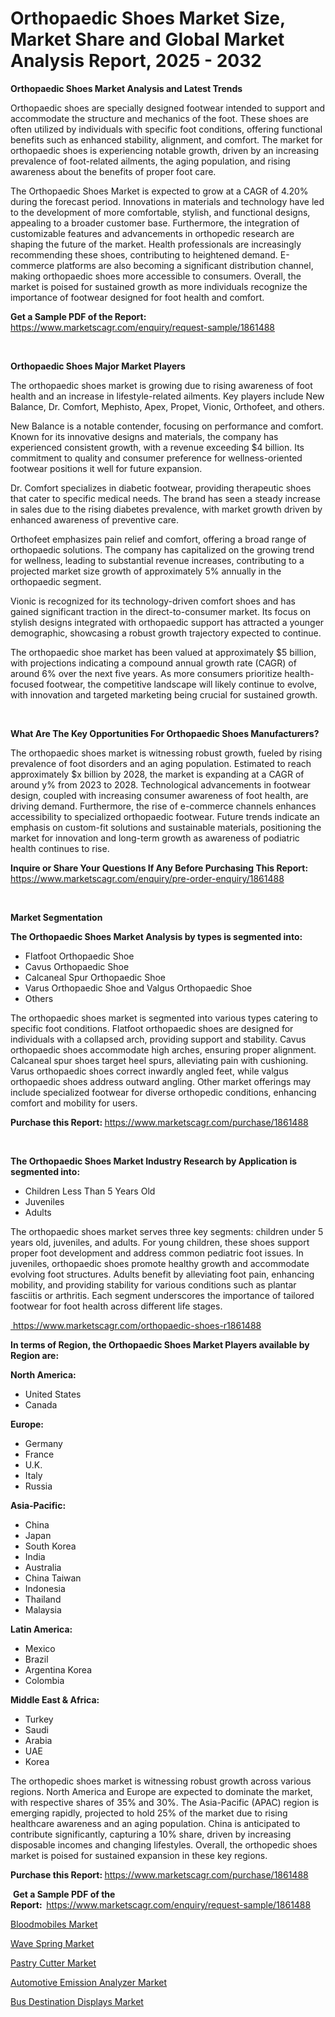 <p><h1>Orthopaedic Shoes Market Size, Market Share and Global Market Analysis Report, 2025 - 2032</h1></p><p><strong>Orthopaedic Shoes Market Analysis and Latest Trends</strong></p>
<p><p>Orthopaedic shoes are specially designed footwear intended to support and accommodate the structure and mechanics of the foot. These shoes are often utilized by individuals with specific foot conditions, offering functional benefits such as enhanced stability, alignment, and comfort. The market for orthopaedic shoes is experiencing notable growth, driven by an increasing prevalence of foot-related ailments, the aging population, and rising awareness about the benefits of proper foot care.</p><p>The Orthopaedic Shoes Market is expected to grow at a CAGR of 4.20% during the forecast period. Innovations in materials and technology have led to the development of more comfortable, stylish, and functional designs, appealing to a broader customer base. Furthermore, the integration of customizable features and advancements in orthopedic research are shaping the future of the market. Health professionals are increasingly recommending these shoes, contributing to heightened demand. E-commerce platforms are also becoming a significant distribution channel, making orthopaedic shoes more accessible to consumers. Overall, the market is poised for sustained growth as more individuals recognize the importance of footwear designed for foot health and comfort.</p></p>
<p><strong>Get a Sample PDF of the Report:&nbsp;</strong> <a href="https://www.marketscagr.com/enquiry/request-sample/1861488?utm_campaign=1920&utm_medium=2&utm_source=Github&utm_content=ia&utm_term=05022025&utm_id=orthopaedic-shoes">https://www.marketscagr.com/enquiry/request-sample/1861488</a></p>
<p>&nbsp;</p>
<p><strong>Orthopaedic Shoes Major Market Players</strong></p>
<p><p>The orthopaedic shoes market is growing due to rising awareness of foot health and an increase in lifestyle-related ailments. Key players include New Balance, Dr. Comfort, Mephisto, Apex, Propet, Vionic, Orthofeet, and others. </p><p>New Balance is a notable contender, focusing on performance and comfort. Known for its innovative designs and materials, the company has experienced consistent growth, with a revenue exceeding $4 billion. Its commitment to quality and consumer preference for wellness-oriented footwear positions it well for future expansion.</p><p>Dr. Comfort specializes in diabetic footwear, providing therapeutic shoes that cater to specific medical needs. The brand has seen a steady increase in sales due to the rising diabetes prevalence, with market growth driven by enhanced awareness of preventive care. </p><p>Orthofeet emphasizes pain relief and comfort, offering a broad range of orthopaedic solutions. The company has capitalized on the growing trend for wellness, leading to substantial revenue increases, contributing to a projected market size growth of approximately 5% annually in the orthopaedic segment.</p><p>Vionic is recognized for its technology-driven comfort shoes and has gained significant traction in the direct-to-consumer market. Its focus on stylish designs integrated with orthopaedic support has attracted a younger demographic, showcasing a robust growth trajectory expected to continue.</p><p>The orthopaedic shoe market has been valued at approximately $5 billion, with projections indicating a compound annual growth rate (CAGR) of around 6% over the next five years. As more consumers prioritize health-focused footwear, the competitive landscape will likely continue to evolve, with innovation and targeted marketing being crucial for sustained growth.</p></p>
<p>&nbsp;</p>
<p><strong>What Are The Key Opportunities For Orthopaedic Shoes Manufacturers?</strong></p>
<p><p>The orthopaedic shoes market is witnessing robust growth, fueled by rising prevalence of foot disorders and an aging population. Estimated to reach approximately $x billion by 2028, the market is expanding at a CAGR of around y% from 2023 to 2028. Technological advancements in footwear design, coupled with increasing consumer awareness of foot health, are driving demand. Furthermore, the rise of e-commerce channels enhances accessibility to specialized orthopaedic footwear. Future trends indicate an emphasis on custom-fit solutions and sustainable materials, positioning the market for innovation and long-term growth as awareness of podiatric health continues to rise.</p></p>
<p><strong>Inquire or Share Your Questions If Any Before Purchasing This Report:</strong> <a href="https://www.marketscagr.com/enquiry/pre-order-enquiry/1861488?utm_campaign=1920&utm_medium=2&utm_source=Github&utm_content=ia&utm_term=05022025&utm_id=orthopaedic-shoes">https://www.marketscagr.com/enquiry/pre-order-enquiry/1861488</a></p>
<p>&nbsp;</p>
<p><strong>Market Segmentation</strong></p>
<p><strong>The Orthopaedic Shoes Market Analysis by types is segmented into:</strong></p>
<p><ul><li>Flatfoot Orthopaedic Shoe</li><li>Cavus Orthopaedic Shoe</li><li>Calcaneal Spur Orthopaedic Shoe</li><li>Varus Orthopaedic Shoe and Valgus Orthopaedic Shoe</li><li>Others</li></ul></p>
<p><p>The orthopaedic shoes market is segmented into various types catering to specific foot conditions. Flatfoot orthopaedic shoes are designed for individuals with a collapsed arch, providing support and stability. Cavus orthopaedic shoes accommodate high arches, ensuring proper alignment. Calcaneal spur shoes target heel spurs, alleviating pain with cushioning. Varus orthopaedic shoes correct inwardly angled feet, while valgus orthopaedic shoes address outward angling. Other market offerings may include specialized footwear for diverse orthopedic conditions, enhancing comfort and mobility for users.</p></p>
<p><strong>Purchase this Report:&nbsp;</strong><a href="https://www.marketscagr.com/purchase/1861488?utm_campaign=1920&utm_medium=2&utm_source=Github&utm_content=ia&utm_term=05022025&utm_id=orthopaedic-shoes">https://www.marketscagr.com/purchase/1861488</a></p>
<p>&nbsp;</p>
<p><strong>The Orthopaedic Shoes Market Industry Research by Application is segmented into:</strong></p>
<p><ul><li>Children Less Than 5 Years Old</li><li>Juveniles</li><li>Adults</li></ul></p>
<p><p>The orthopaedic shoes market serves three key segments: children under 5 years old, juveniles, and adults. For young children, these shoes support proper foot development and address common pediatric foot issues. In juveniles, orthopaedic shoes promote healthy growth and accommodate evolving foot structures. Adults benefit by alleviating foot pain, enhancing mobility, and providing stability for various conditions such as plantar fasciitis or arthritis. Each segment underscores the importance of tailored footwear for foot health across different life stages.</p></p>
<p><a href="https://www.marketscagr.com/orthopaedic-shoes-r1861488?utm_campaign=1920&utm_medium=2&utm_source=Github&utm_content=ia&utm_term=05022025&utm_id=orthopaedic-shoes">&nbsp;https://www.marketscagr.com/orthopaedic-shoes-r1861488</a></p>
<p><strong>In terms of Region, the Orthopaedic Shoes Market Players available by Region are:</strong></p>
<p>
    <p> <strong> North America: </strong>
        <ul>
            <li>United States</li>
            <li>Canada</li>
        </ul>
        </p> 
    <p> <strong> Europe: </strong>
        <ul>
            <li>Germany</li>
            <li>France</li>
            <li>U.K.</li>
            <li>Italy</li>
            <li>Russia</li>
        </ul>
        </p> 
    <p> <strong> Asia-Pacific: </strong>
        <ul>
            <li>China</li>
            <li>Japan</li>
            <li>South Korea</li>
            <li>India</li>
            <li>Australia</li>
            <li>China Taiwan</li>
            <li>Indonesia</li>
            <li>Thailand</li>
            <li>Malaysia</li>
        </ul>
        </p> 
    <p> <strong> Latin America: </strong>
        <ul>
            <li>Mexico</li>
            <li>Brazil</li>
            <li>Argentina Korea</li>
            <li>Colombia</li>
        </ul>
        </p> 
    <p> <strong> Middle East & Africa: </strong>
        <ul>
            <li>Turkey</li>
            <li>Saudi</li>
            <li>Arabia</li>
            <li>UAE</li>
            <li>Korea</li>
        </ul>
    </p>
    </p>
<p><p>The orthopedic shoes market is witnessing robust growth across various regions. North America and Europe are expected to dominate the market, with respective shares of 35% and 30%. The Asia-Pacific (APAC) region is emerging rapidly, projected to hold 25% of the market due to rising healthcare awareness and an aging population. China is anticipated to contribute significantly, capturing a 10% share, driven by increasing disposable incomes and changing lifestyles. Overall, the orthopedic shoes market is poised for sustained expansion in these key regions.</p></p>
<p><strong>Purchase this Report: </strong><a href="https://www.marketscagr.com/purchase/1861488?utm_campaign=1920&utm_medium=2&utm_source=Github&utm_content=ia&utm_term=05022025&utm_id=orthopaedic-shoes">https://www.marketscagr.com/purchase/1861488</a></p>
<p>&nbsp;<strong>Get a Sample PDF of the Report:&nbsp;&nbsp;</strong><a href="https://www.marketscagr.com/enquiry/request-sample/1861488?utm_campaign=1920&utm_medium=2&utm_source=Github&utm_content=ia&utm_term=05022025&utm_id=orthopaedic-shoes">https://www.marketscagr.com/enquiry/request-sample/1861488</a></p>
<p><strong></strong></p>
<p><p><a href="https://www.linkedin.com/pulse/bloodmobiles-market-projected-significant-growth-competition-tuxle?utm_campaign=1920&utm_medium=2&utm_source=Github&utm_content=ia&utm_term=05022025&utm_id=orthopaedic-shoes">Bloodmobiles Market</a></p><p><a href="https://www.linkedin.com/pulse/projected-growth-wave-spring-market-key-forces-staggering-l3gie?utm_campaign=1920&utm_medium=2&utm_source=Github&utm_content=ia&utm_term=05022025&utm_id=orthopaedic-shoes">Wave Spring Market</a></p><p><a href="https://github.com/ChiragRP21/Market-Research-Report-List-7/blob/main/pastry-cutter-market.md?utm_campaign=1920&utm_medium=2&utm_source=Github&utm_content=ia&utm_term=05022025&utm_id=orthopaedic-shoes">Pastry Cutter Market</a></p><p><a href="https://www.linkedin.com/pulse/identifying-growth-drivers-comprehensive-analysis-automotive-tfefc?utm_campaign=1920&utm_medium=2&utm_source=Github&utm_content=ia&utm_term=05022025&utm_id=orthopaedic-shoes">Automotive Emission Analyzer Market</a></p><p><a href="https://www.linkedin.com/pulse/bus-destination-displays-market-study-strategies-leading-zwome?utm_campaign=1920&utm_medium=2&utm_source=Github&utm_content=ia&utm_term=05022025&utm_id=orthopaedic-shoes">Bus Destination Displays Market</a></p></p>